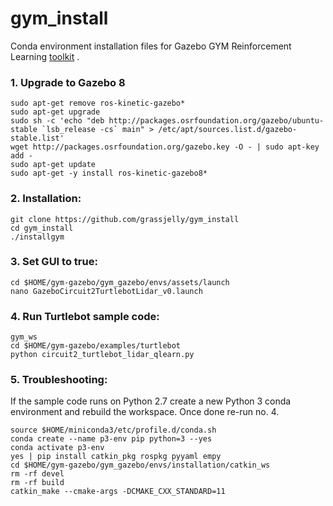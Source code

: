 # gym_install
Conda environment installation files for Gazebo GYM Reinforcement Learning [toolkit](https://github.com/erlerobot/gym-gazebo) .

### 1. Upgrade to Gazebo 8
    sudo apt-get remove ros-kinetic-gazebo* 
    sudo apt-get upgrade
    sudo sh -c 'echo "deb http://packages.osrfoundation.org/gazebo/ubuntu-stable `lsb_release -cs` main" > /etc/apt/sources.list.d/gazebo-stable.list'
    wget http://packages.osrfoundation.org/gazebo.key -O - | sudo apt-key add -
    sudo apt-get update
    sudo apt-get -y install ros-kinetic-gazebo8*

### 2. Installation:
    git clone https://github.com/grassjelly/gym_install
    cd gym_install
    ./installgym

### 3. Set GUI to true:
    cd $HOME/gym-gazebo/gym_gazebo/envs/assets/launch
    nano GazeboCircuit2TurtlebotLidar_v0.launch

### 4. Run Turtlebot sample code:
    gym_ws
    cd $HOME/gym-gazebo/examples/turtlebot
    python circuit2_turtlebot_lidar_qlearn.py

### 5. Troubleshooting:
If the sample code runs on Python 2.7 create a new Python 3 conda environment and rebuild the workspace. Once done re-run no. 4.

    source $HOME/miniconda3/etc/profile.d/conda.sh
    conda create --name p3-env pip python=3 --yes
    conda activate p3-env
    yes | pip install catkin_pkg rospkg pyyaml empy 
    cd $HOME/gym-gazebo/gym_gazebo/envs/installation/catkin_ws
    rm -rf devel
    rm -rf build
    catkin_make --cmake-args -DCMAKE_CXX_STANDARD=11
